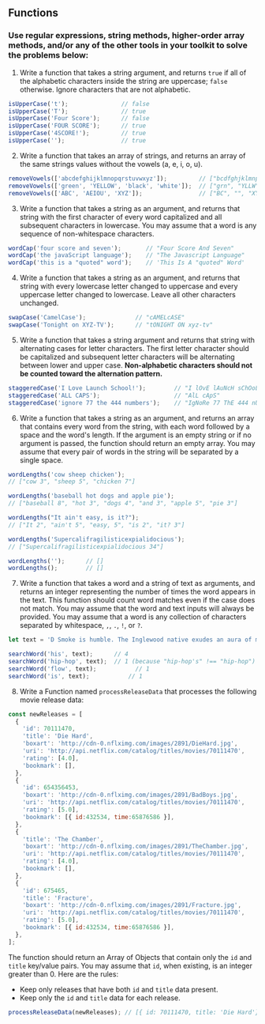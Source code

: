 ## Functions

### Use regular expressions, string methods, higher-order array methods, and/or any of the other tools in your toolkit to solve the problems below:

1. Write a function that takes a string argument, and returns `true` if all of the alphabetic characters inside the string are uppercase; `false` otherwise. Ignore characters that are not alphabetic.

```javascript
isUpperCase('t');               // false
isUpperCase('T');               // true
isUpperCase('Four Score');      // false
isUpperCase('FOUR SCORE');      // true
isUpperCase('4SCORE!');         // true
isUpperCase('');                // true
```

2. Write a function that takes an array of strings, and returns an array of the same strings values without the vowels (a, e, i, o, u).

```javascript
removeVowels(['abcdefghijklmnopqrstuvwxyz']);         // ["bcdfghjklmnpqrstvwxyz"]
removeVowels(['green', 'YELLOW', 'black', 'white']);  // ["grn", "YLLW", "blck", "wht"]
removeVowels(['ABC', 'AEIOU', 'XYZ']);                // ["BC", "", "XYZ"]
```

3. Write a function that takes a string as an argument, and returns that string with the first character of every word capitalized and all subsequent characters in lowercase. You may assume that a word is any sequence of non-whitespace characters.

```javascript
wordCap('four score and seven');       // "Four Score And Seven"
wordCap('the javaScript language');    // "The Javascript Language"
wordCap('this is a "quoted" word');    // 'This Is A "quoted" Word'
```

4. Write a function that takes a string as an argument, and returns that string with every lowercase letter changed to uppercase and every uppercase letter changed to lowercase. Leave all other characters unchanged.

```javascript
swapCase('CamelCase');              // "cAMELcASE"
swapCase('Tonight on XYZ-TV');      // "tONIGHT ON xyz-tv"
```

5. Write a function that takes a string argument and returns that string with alternating cases for letter characters. The first letter character should be capitalized and subsequent letter characters will be alternating between lower and upper case. **Non-alphabetic characters should not be counted toward the alternation pattern.**

```javascript
staggeredCase('I Love Launch School!');        // "I lOvE lAuNcH sChOoL!"
staggeredCase('ALL CAPS');                     // "AlL cApS"
staggeredCase('ignore 77 the 444 numbers');    // "IgNoRe 77 ThE 444 nUmBeRs"
```

6. Write a function that takes a string as an argument, and returns an array that contains every word from the string, with each word followed by a space and the word's length. If the argument is an empty string or if no argument is passed, the function should return an empty array. You may assume that every pair of words in the string will be separated by a single space.

```javascript
wordLengths('cow sheep chicken');
// ["cow 3", "sheep 5", "chicken 7"]

wordLengths('baseball hot dogs and apple pie');
// ["baseball 8", "hot 3", "dogs 4", "and 3", "apple 5", "pie 3"]

wordLengths("It ain't easy, is it?");
// ["It 2", "ain't 5", "easy, 5", "is 2", "it? 3"]

wordLengths('Supercalifragilisticexpialidocious');
// ["Supercalifragilisticexpialidocious 34"]

wordLengths('');      // []
wordLengths();        // []
```

7. Write a function that takes a word and a string of text as arguments, and returns an integer representing the number of times the word appears in the text. This function should count word matches even if the case does not match. You may assume that the word and text inputs will always be provided. You may assume that a word is any collection of characters separated by whitespace, `,`, `.`, `!`, or `?`.

```javascript
let text = 'D Smoke is humble. The Inglewood native exudes an aura of maturation, needed for his quick ascension into popular culture as the first winner of Rhythm + Flow, Netflix’s hip-hop reality competition centered on the discovery of hip-hop’s next star. His signature authenticity shone throughout the 10-episode series and international audiences were drawn to his charisma as he proudly rapped about his lived experiences as a young black man in Inglewood.';

searchWord('his', text);      // 4 
searchWord('hip-hop', text);  // 1 (because "hip-hop's" !== "hip-hop")
searchWord('flow', text);           // 1
searchWord('is', text);           // 1
```

8. Write a Function named `processReleaseData` that processes the following movie release data:

```javascript
const newReleases = [
  {
    'id': 70111470,
    'title': 'Die Hard',
    'boxart': 'http://cdn-0.nflximg.com/images/2891/DieHard.jpg',
    'uri': 'http://api.netflix.com/catalog/titles/movies/70111470',
    'rating': [4.0],
    'bookmark': [],
  },
  {
    'id': 654356453,
    'boxart': 'http://cdn-0.nflximg.com/images/2891/BadBoys.jpg',
    'uri': 'http://api.netflix.com/catalog/titles/movies/70111470',
    'rating': [5.0],
    'bookmark': [{ id:432534, time:65876586 }],
  },
  {
    'title': 'The Chamber',
    'boxart': 'http://cdn-0.nflximg.com/images/2891/TheChamber.jpg',
    'uri': 'http://api.netflix.com/catalog/titles/movies/70111470',
    'rating': [4.0],
    'bookmark': [],
  },
  {
    'id': 675465,
    'title': 'Fracture',
    'boxart': 'http://cdn-0.nflximg.com/images/2891/Fracture.jpg',
    'uri': 'http://api.netflix.com/catalog/titles/movies/70111470',
    'rating': [5.0],
    'bookmark': [{ id:432534, time:65876586 }],
  },
];
```
The function should return an Array of Objects that contain only the `id` and `title` key/value pairs. You may assume that `id`, when existing, is an integer greater than 0. Here are the rules:

- Keep only releases that have both `id` and `title` data present.
- Keep only the `id` and `title` data for each release.

```javascript
processReleaseData(newReleases); // [{ id: 70111470, title: 'Die Hard'}, { id: 675465, title: 'Fracture' }];
```

